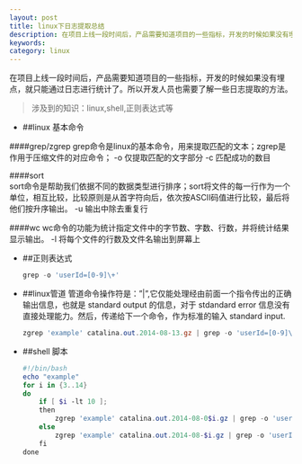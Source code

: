 ```yaml
---
layout: post
title: linux下日志提取总结
description: 在项目上线一段时间后，产品需要知道项目的一些指标，开发的时候如果没有埋点，就只能通过日志进行统计了。所以开发人员也需要了解一些日志提取的方法。
keywords: 
category: linux
---
```

在项目上线一段时间后，产品需要知道项目的一些指标，开发的时候如果没有埋点，就只能通过日志进行统计了。所以开发人员也需要了解一些日志提取的方法。
>涉及到的知识：linux,shell,正则表达式等

+ ##linux 基本命令

####grep/zgrep
 grep命令是linux的基本命令，用来提取匹配的文本；zgrep是作用于压缩文件的对应命令；
 -o 仅提取匹配的文字部分
 -c 匹配成功的数目

####sort  
 sort命令是帮助我们依据不同的数据类型进行排序；sort将文件的每一行作为一个单位，相互比较，比较原则是从首字符向后，依次按ASCII码值进行比较，最后将他们按升序输出。
 -u 输出中除去重复行

####wc
wc命令的功能为统计指定文件中的字节数、字数、行数，并将统计结果显示输出。
-l 将每个文件的行数及文件名输出到屏幕上
     
+ ##正则表达式
    
    ```PowerShell
    grep -o 'userId=[0-9]\+'
    ```

+ ##linux管道
    管道命令操作符是：”|”,它仅能处理经由前面一个指令传出的正确输出信息，也就是 standard output 的信息，对于 stdandard error 信息没有直接处理能力。然后，传递给下一个命令，作为标准的输入 standard input.
    
    ```PowerShell 
    zgrep 'example' catalina.out.2014-08-13.gz | grep -o 'userId=[0-9]\+' | sort -u | uniq | wc -l
    ```
        
+ ##shell 脚本

    ```PowerShell
    #!/bin/bash
    echo "example"
    for i in {3..14}
    do
        if [ $i -lt 10 ];
        then
            zgrep 'example' catalina.out.2014-08-0$i.gz | grep -o 'userId=[0-9]\+' | sort -u | uniq | wc -l
        else
            zgrep 'example' catalina.out.2014-08-$i.gz | grep -o 'userId=[0-9]\+' | sort -u | uniq | wc -l
        fi
    done
    ```